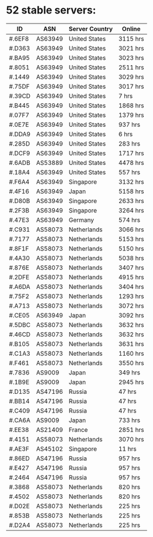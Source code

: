 # 52 stable servers:

| ID | ASN | Server Country | Online |
| ------ | ------ | ------ | ------ |
| #.6EF8 | AS63949 | United States | 3115 hrs |
| #.D363 | AS63949 | United States | 3021 hrs |
| #.BA95 | AS63949 | United States | 3023 hrs |
| #.8051 | AS63949 | United States | 2511 hrs |
| #.1449 | AS63949 | United States | 3029 hrs |
| #.75DF | AS63949 | United States | 3017 hrs |
| #.39CD | AS63949 | United States | 7 hrs |
| #.B445 | AS63949 | United States | 1868 hrs |
| #.07F7 | AS63949 | United States | 1379 hrs |
| #.0E7E | AS63949 | United States | 937 hrs |
| #.DDA9 | AS63949 | United States | 6 hrs |
| #.285D | AS63949 | United States | 283 hrs |
| #.DCF9 | AS63949 | United States | 1717 hrs |
| #.6ADB | AS53889 | United States | 4478 hrs |
| #.18A4 | AS63949 | United States | 557 hrs |
| #.F6A4 | AS63949 | Singapore | 3132 hrs |
| #.4F16 | AS63949 | Japan | 5158 hrs |
| #.D80B | AS63949 | Singapore | 2633 hrs |
| #.2F3B | AS63949 | Singapore | 3264 hrs |
| #.47E3 | AS63949 | Germany | 574 hrs |
| #.C931 | AS58073 | Netherlands | 3066 hrs |
| #.7177 | AS58073 | Netherlands | 5153 hrs |
| #.8F1F | AS58073 | Netherlands | 5150 hrs |
| #.4A30 | AS58073 | Netherlands | 5038 hrs |
| #.876E | AS58073 | Netherlands | 3407 hrs |
| #.2DFE | AS58073 | Netherlands | 4915 hrs |
| #.A6DA | AS58073 | Netherlands | 3404 hrs |
| #.75F2 | AS58073 | Netherlands | 1293 hrs |
| #.A713 | AS58073 | Netherlands | 3072 hrs |
| #.CE05 | AS63949 | Japan | 3092 hrs |
| #.5DBC | AS58073 | Netherlands | 3632 hrs |
| #.46CD | AS58073 | Netherlands | 3632 hrs |
| #.B105 | AS58073 | Netherlands | 3631 hrs |
| #.C1A3 | AS58073 | Netherlands | 1160 hrs |
| #.F461 | AS58073 | Netherlands | 3550 hrs |
| #.7836 | AS9009 | Japan | 349 hrs |
| #.1B9E | AS9009 | Japan | 2945 hrs |
| #.D135 | AS47196 | Russia | 47 hrs |
| #.BB14 | AS47196 | Russia | 47 hrs |
| #.C409 | AS47196 | Russia | 47 hrs |
| #.CA6A | AS9009 | Japan | 733 hrs |
| #.EE38 | AS21409 | France | 2851 hrs |
| #.4151 | AS58073 | Netherlands | 3070 hrs |
| #.AE3F | AS45102 | Singapore | 11 hrs |
| #.86ED | AS47196 | Russia | 957 hrs |
| #.E427 | AS47196 | Russia | 957 hrs |
| #.2464 | AS47196 | Russia | 957 hrs |
| #.3868 | AS58073 | Netherlands | 820 hrs |
| #.4502 | AS58073 | Netherlands | 820 hrs |
| #.D02E | AS58073 | Netherlands | 225 hrs |
| #.853B | AS58073 | Netherlands | 225 hrs |
| #.D2A4 | AS58073 | Netherlands | 225 hrs |


